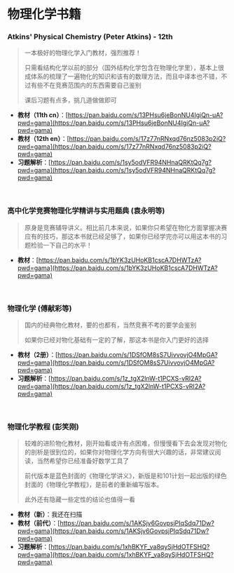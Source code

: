 # 物理化学书籍

### Atkins' Physical Chemistry (Peter Atkins) - 12th

> 一本极好的物理化学入门教材，强烈推荐！
>
> 只需看结构化学以前的部分（国外结构化学包含在物理化学里），基本上很成体系的梳理了一遍物化的知识和该有的数理方法，而且中译本也不错，不过有些不在竞赛范围内的东西需要自己鉴别
>
> 课后习题有点多，挑几道做做即可

- **教材（11th cn）**：[https://pan.baidu.com/s/13PHsu6jeBonNU4IgiQn-uA?pwd=gama](https://pan.baidu.com/s/13PHsu6jeBonNU4IgiQn-uA?pwd=gama)
- **教材（12th en）**：[https://pan.baidu.com/s/17z77nRNxqd76nz5083p2iQ?pwd=gama](https://pan.baidu.com/s/17z77nRNxqd76nz5083p2iQ?pwd=gama)
- **习题解析**：[https://pan.baidu.com/s/1sy5odVFR94NHnaQRKtQq7g?pwd=gama](https://pan.baidu.com/s/1sy5odVFR94NHnaQRKtQq7g?pwd=gama)

<br/>

### 高中化学竞赛物理化学精讲与实用题典 (袁永明等)

> 原身是竞赛辅导讲义。相比前几本来说，如果你只希望在物化方面掌握决赛应有的技巧，那这本书就已经足够了，如果你已经学完亦可以用这本书的习题检验一下自己的水平！

- **教材**：[https://pan.baidu.com/s/1bYK3zUHoKB1cscA7DHWTzA?pwd=gama](https://pan.baidu.com/s/1bYK3zUHoKB1cscA7DHWTzA?pwd=gama)

<br/>

### 物理化学 (傅献彩等)

> 国内的经典物化教材，要的也都有，当然竞赛不考的要学会鉴别
>
> 如果你已经对物化基础有一定的了解，那这本书是你入门更好的选择

- **教材（2册）**：[https://pan.baidu.com/s/1DSfOM8sS7UivvovjO4MpGA?pwd=gama](https://pan.baidu.com/s/1DSfOM8sS7UivvovjO4MpGA?pwd=gama)
- **习题解析**：[https://pan.baidu.com/s/1z_tgX2lnW-t1PCXS-vRI2A?pwd=gama](https://pan.baidu.com/s/1z_tgX2lnW-t1PCXS-vRI2A?pwd=gama)

<br/>

### 物理化学教程 (彭笑刚)

> 较难的进阶物化教材，刚开始看或许有点困难，但慢慢看下去会发现对物化的剖析是很到位的，如果你对物理化学方向有很大兴趣的话，非常建议阅读，当然希望你已经准备好数学工具了
>
> 前代版本是蓝色封面的《物理化学讲义》，新版是和101计划一起出版的绿色封面的《物理化学教程》，是前者的重新编写版本。
>
> 此外还有隐藏一些定性的结论也值得一看

- **教材（新）**：我还在扫描
- **教材（前代）**：[https://pan.baidu.com/s/1AKSjv6GovpsjPIqSdq71Dw?pwd=gama](https://pan.baidu.com/s/1AKSjv6GovpsjPIqSdq71Dw?pwd=gama)
- **习题解析**：[https://pan.baidu.com/s/1xhBKYF_va8qySjHdOTFSHQ?pwd=gama](https://pan.baidu.com/s/1xhBKYF_va8qySjHdOTFSHQ?pwd=gama)